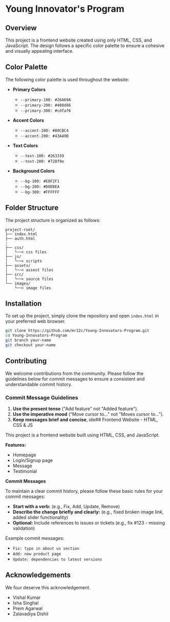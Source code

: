 # Young Innovator's Program

## Overview
This project is a frontend website created using only HTML, CSS, and JavaScript. The design follows a specific color palette to ensure a cohesive and visually appealing interface.

## Color Palette
The following color palette is used throughout the website:
       
- **Primary Colors**
  - `--primary-100: #26A69A`
  - `--primary-200: #408d86`
  - `--primary-300: #cdfaf6`

- **Accent Colors**
  - `--accent-100: #80CBC4`
  - `--accent-200: #43A49B`

- **Text Colors**
  - `--text-100: #263339`
  - `--text-200: #728f9e`

- **Background Colors**
  - `--bg-100: #E0F2F1`
  - `--bg-200: #D0EBEA`
  - `--bg-300: #FFFFFF`

## Folder Structure
The project structure is organized as follows:

```
project-root/
├── index.html
├── auth.html
:
├── css/
│   └──< css files
├── js/
│   └──< scripts
├── assets/
│   └──< assest files
├── src/
│   └──< source files
└── images/
    └──< image files
```

## Installation
To set up the project, simply clone the repository and open `index.html` in your preferred web browser.

```bash
git clone https://github.com/mr12c/Young-Innovators-Program.git
cd Young-Innovators-Program
git branch your-name
git checkout your-name
```

## Contributing
We welcome contributions from the community. Please follow the guidelines below for commit messages to ensure a consistent and understandable commit history.

### Commit Message Guidelines
1. **Use the present tense** ("Add feature" not "Added feature").
2. **Use the imperative mood** ("Move cursor to..." not "Moves cursor to...").
3. **Keep messages brief and concise**, ide## Frontend Website - HTML, CSS & JS

This project is a frontend website built using HTML, CSS, and JavaScript. 

**Features:**

* Homepage
* Login/Signup page
* Message
* Testimonial

**Commit Messages**

To maintain a clear commit history, please follow these basic rules for your commit messages:

* **Start with a verb:** (e.g., Fix, Add, Update, Remove)
* **Describe the change briefly and clearly:** (e.g., fixed broken image link, added slider functionality)
* **Optional:** Include references to issues or tickets (e.g., fix #123 - missing validation)

Example commit messages:

* `Fix: typo in about us section`
* `Add: new product page`
* `Update: dependencies to latest versions`

## Acknowledgements
We four deserve this acknowledgement.

- Vishal Kumar
- Isha Singhal
- Prem Agarwal
- Zalavadiya Dishil